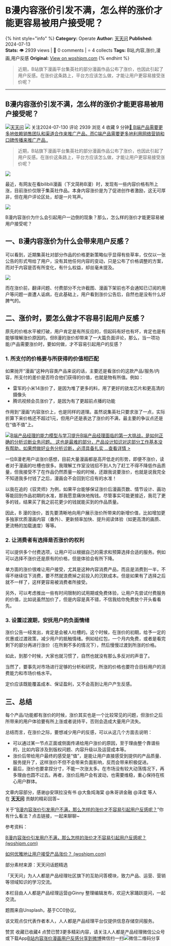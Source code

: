 # B漫内容涨价引发不满，怎么样的涨价才能更容易被用户接受呢？
{% hint style="info" %}
**Category:** Operate
**Author:** [天天问](https://www.woshipm.com/u/113039)
**Published:** 2024-07-13  
**Stats:** 👁️ 2939 views | 💬 0 comments | ⭐ 4 collects
**Tags:** B站,内容,涨价,漫画,用户反感
**Original:** [View on woshipm.com](https://www.woshipm.com/operate/6081741.html)
{% endhint %}
> 近期，B站旗下漫画平台集英社的部分漫画作品公布了涨价，也因此引起了用户反感。在涨价这条路上，平台方应该怎么做，才能让用户更容易接受涨价呢？

---

## B漫内容涨价引发不满，怎么样的涨价才能更容易被用户接受呢？

[![](https://image.woshipm.com/wp-files/2016/08/头像-11.png!/both/72x72)](https://www.woshipm.com/u/113039)[天天问](https://www.woshipm.com/u/113039) ![](https://static.woshipm.com/tag/1125_1@2x.png) 关注2024-07-130 评论 2939 浏览 4 收藏 9 分钟[🔗 B端产品需要更多地依赖销售团队和渠道合作来推广产品，而C端产品需要更多地利用网络营销和口碑传播来推广产品..](https://ke.qidianla.com/courses/bcpm)

> 近期，B站旗下漫画平台集英社的部分漫画作品公布了涨价，也因此引起了用户反感。在涨价这条路上，平台方应该怎么做，才能让用户更容易接受涨价呢？

![](https://image.woshipm.com/wp-files/2024/07/RVVSgYfiTnjKwp6YR3kV.png)

最近，有网友在看bilibili漫画（下文简称B漫）时，发现有一些内容价格有所上涨，目前涨价仅限于集英社作品。本身内容涨价是为了促进创作者激励，这无可厚非，但在用户评论区处，却是一片骂声。

![](https://image.woshipm.com/wp-files/2024/07/rcCbaiH09WOJoepdlTZN.png)

B漫内容涨价为什么会引起用户一边倒的现象？那么，怎么样的涨价才能更容易被用户接受呢？

## 一、B漫内容涨价为什么会带来用户反感？

可以看到，近期集英社对部分作品的价格更新策略似乎显得有些草率，仅仅以一张公告的形式甩给了用户，没有其他任何内容的变动，只是公布了价格调整的方案，而对于内容是否有所变化，有什么权益，却丝毫未提及。

![](https://image.woshipm.com/wp-files/2024/07/ZJ2zYkmt31ZmCAtHQtiy.png)

而在涨价前，翻译问题、付费部分不允许截图、漫画下架前也不会通知已订阅的用户等问题一直遭人诟病，在此基础上，用户看到涨价公告后，自然也是没有什么好脾气的。

## 二、涨价时，要怎么做才不容易引起用户反感？

原先的价格水平被打破，用户肯定是有所反应的，但起码有好也有坏，肯定也是有能够理解涨价原因的。但B漫的涨价却带来了一大篇负面评论，那么，当一项功能/产品需要涨价时，要如何做，才不容易引起用户的反感？

### 1\. 所支付的价格要与所获得的价值相匹配

如果抛开“漫画”这种内容类产品来说的话，主要还是看涨价的这款产品/服务/内容，所支付的差价是否符合他们获得的价值，也就是物有所值。例如：

*   雷军的小米14涨价了，是因为堆了更多的料，用了更好的骁龙芯片和更高清的摄像头
*   腾讯视频会员涨价了，是因为有了更超前点播的功能

作用到“漫画”内容涨价上，也是同样的道理。虽然说集英社只要求涨了一点，实际折算下来价格还不超过1元，但用户还是表达了涨价的不满，最主要的争议点还是在“值不值”上。

[![](https://image.woshipm.com/2023/08/02/1554eea8-30e3-11ee-88e7-00163e0b5ff3.png)B端产品经理的能力模型与学习提升B端产品经理面临的第一大挑战，是如何正确的分析诊断业务问题。 这也是最难的部分，产品设计知识对这部分工作基本没有帮助，如果想做好业务分析诊断，必须具备扎实 ...查看详情 >](https://ke.qidianla.com/courses/bcpm)

一位B漫老用户谈涨价感想，目前大量漫画都是高开低走的形势，即便不涨价，读者对于漫画的吐槽也很多。我理解工作室没钱招不到人为了赶工不得不降低作品质量，但我接受不了在作品仍然质量一般的时候，还跟我说要涨价，也就是说我完全不知道我多付钱了之后，漫画会不会回到它应有的水准！

以我在追的《驭灵师》为例，如果平台能够保证涨价后漫画页数、情节设计、画功等能回到作品初期的水准，那我愿意痛快地掏钱。尽管事实可能更接近，我花了更多的钱，结果买了我之前花更少的钱就能买到的作品质量。

因此，B 漫的涨价，首先要清晰地向用户展示涨价所带来的新增价值，比如增加更多独家优质漫画内容（番外）、更新频率加快、提升阅读体验（如更高清的画质、更流畅的加载速度）等等。

### 2\. 让消费者有选择是否涨价的权利

可以提供多个付费选项，让用户可以根据自己的需求和预算选择合适的服务。例如可以选择不涨价还是原有的价格，但是体验会有所下降。

单方面的涨价很难让用户接受，尤其是这种内容消费产品，而且是消费到一半，不得不继续往下消费，要不然就浪费掉之前投入的沉默成本。但是如果有了选择之后就不一样了，这样更容易被消费者所接受。

另外，可以考虑推出一些有时间限制的试用期或免费体验，让用户先尝试付费服务的价值，比如说虽然加价了，但是内容是真不错，不信我给你免费放个开头看看先。

### 3\. 设置过渡期，安抚用户的负面情绪

涨价公告一经发出，肯定是会被人吐槽的。这个时候，在涨价的初期，给予一定的优惠或过渡政策，减少用户的抵触情绪。例如给红包，一个月内免费，或者是看完剩下的部分再进行涨价（在所剩不多的情况下），然后慢慢过渡到所涨的价格。

如此，到那个时候，大家也就习惯了，自然也就没有那么多反对的声音了。

当然了，要事先对市场进行足够的分析和研究，所涨的价格也要符合目标用户的消费能力和市场价格水平。

定价应该既能覆盖成本、保证盈利，又不会高到让用户产生反感。

## 三、总结

每个产品/功能都有涨价的时候，涨价其实也是一个比较常见的问题，但涨价之后所带来的用户体验要有所上涨或者说持平，否则会造成大量用户流失。

总结而言，在涨价之际，要想减少用户的反感，可以从这几个方面去说明：

*   可以通过某一节点正面或侧面传递给用户涨价的原因，至于理由整个靠谱些的，比如内容涉及到版权问题、内容升级以及运营成本等。
*   涨价后带给用户最终的感受是“值”，是能让用户直接感受到提供的产品质量、服务提升了，这样涨价不但不会带来负面影响，反而会带来积极促进。
*   最后，涨价也要拿捏分寸，不能一次涨太多。在市场没有较大动荡情况下，再多理由也圆不过去。再者，涨价后用户会有波动，也需要维稳，重心保持在核心用户群体。

文章内容部分，感谢@安琪拉没有书 @大鱼炖海棠 @朱哥讲金融 @泽度 等人在 **[天天问](https://wen.woshipm.com/)** 贡献的精彩回答~

关于“[B漫内容涨价引发用户不满，那么怎样的涨价才不容易引起用户反感呢？](https://wen.woshipm.com/question/detail/tithqd.html)”你有什么看法？点击链接，一起来聊聊~

参考资料：

[B漫内容涨价引发用户不满，那么怎样的涨价才不容易引起用户反感呢？ (woshipm.com)](https://wen.woshipm.com/question/detail/tithqd.html)

[如何优雅地让用户接受产品涨价？ (woshipm.com)](https://wen.woshipm.com/question/detail/0lr9ge.html)

部分素材来源：天天问话题精选

「天天问」为人人都是产品经理社区旗下的互助问答模块，致力产品、运营、营销等领域知识的学习交流。

本栏目由人人都是产品经理运营@Ginny 整理编辑发布，欢迎大家踊跃提问，一起交流。

题图来自Unsplash，基于CC0协议。

该文观点仅代表作者本人，人人都是产品经理平台仅提供信息存储空间服务。

赞赏 收藏已收藏4 点赞已赞3更多精彩内容，请关注人人都是产品经理微信公众号或下载App[B站](https://www.woshipm.com/tag/b%e7%ab%99)[内容](https://www.woshipm.com/tag/%e5%86%85%e5%ae%b9)[涨价](https://www.woshipm.com/tag/%e6%b6%a8%e4%bb%b7)[漫画](https://www.woshipm.com/tag/%e6%bc%ab%e7%94%bb)[用户反感](https://www.woshipm.com/tag/%e7%94%a8%e6%88%b7%e5%8f%8d%e6%84%9f)[分享到微博](https://service.weibo.com/share/share.php?appkey=2775287854&title=B漫内容涨价引发不满，怎么样的涨价才能更容易被用户接受呢？&url=https://www.woshipm.com/operate/6081741.html&pic=https://image.woshipm.com/wp-files/2024/07/RVVSgYfiTnjKwp6YR3kV.png)微信扫一扫![微信二维码](https://api.pwmqr.com/qrcode/create/?url=https://www.woshipm.com/operate/6081741.html)分享